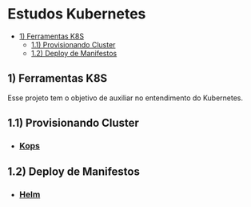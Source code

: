 # Estudos Kubernetes

  - [1) Ferramentas K8S](#1-ferramentas-k8s)
    - [1.1) Provisionando Cluster](#1.1-provisionando-cluster)
    - [1.2) Deploy de Manifestos](#1.2-deploy-de-manifestos)

## 1) Ferramentas K8S

  Esse projeto tem o objetivo de auxiliar no entendimento do Kubernetes.

## 1.1) Provisionando Cluster
  
  * ### [Kops](https://github.com/Paulo-Rogerio/kubernetes/blob/main/kops/kops.md)

## 1.2) Deploy de Manifestos


* ### [Helm](https://github.com/Paulo-Rogerio/kubernetes/blob/main/helm/helm.md)


